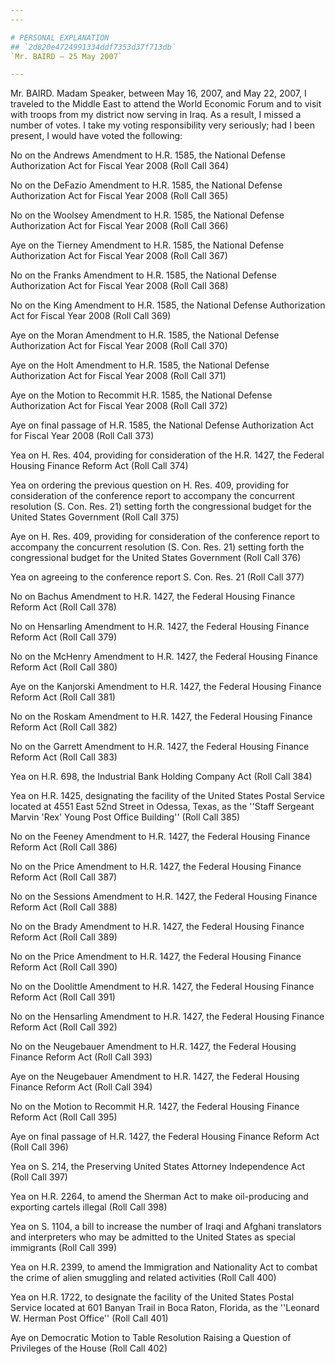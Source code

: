 ```yaml
---
---

# PERSONAL EXPLANATION
## `2d820e4724991334ddf7353d37f713db`
`Mr. BAIRD — 25 May 2007`

---
```



Mr. BAIRD. Madam Speaker, between May 16, 2007, and May 22, 2007, I 
traveled to the Middle East to attend the World Economic Forum and to 
visit with troops from my district now serving in Iraq. As a result, I 
missed a number of votes. I take my voting responsibility very 
seriously; had I been present, I would have voted the following:

No on the Andrews Amendment to H.R. 1585, the National Defense 
Authorization Act for Fiscal Year 2008 (Roll Call 364)

No on the DeFazio Amendment to H.R. 1585, the National Defense 
Authorization Act for Fiscal Year 2008 (Roll Call 365)

No on the Woolsey Amendment to H.R. 1585, the National Defense 
Authorization Act for Fiscal Year 2008 (Roll Call 366)

Aye on the Tierney Amendment to H.R. 1585, the National Defense 
Authorization Act for Fiscal Year 2008 (Roll Call 367)

No on the Franks Amendment to H.R. 1585, the National Defense 
Authorization Act for Fiscal Year 2008 (Roll Call 368)

No on the King Amendment to H.R. 1585, the National Defense 
Authorization Act for Fiscal Year 2008 (Roll Call 369)

Aye on the Moran Amendment to H.R. 1585, the National Defense 
Authorization Act for Fiscal Year 2008 (Roll Call 370)

Aye on the Holt Amendment to H.R. 1585, the National Defense 
Authorization Act for Fiscal Year 2008 (Roll Call 371)

Aye on the Motion to Recommit H.R. 1585, the National Defense 
Authorization Act for Fiscal Year 2008 (Roll Call 372)

Aye on final passage of H.R. 1585, the National Defense Authorization 
Act for Fiscal Year 2008 (Roll Call 373)

Yea on H. Res. 404, providing for consideration of the H.R. 1427, the 
Federal Housing Finance Reform Act (Roll Call 374)

Yea on ordering the previous question on H. Res. 409, providing for 
consideration of the conference report to accompany the 
concurrent resolution (S. Con. Res. 21) setting forth the congressional 
budget for the United States Government (Roll Call 375)


Aye on H. Res. 409, providing for consideration of the conference 
report to accompany the concurrent resolution (S. Con. Res. 21) setting 
forth the congressional budget for the United States Government (Roll 
Call 376)

Yea on agreeing to the conference report S. Con. Res. 21 (Roll Call 
377)

No on Bachus Amendment to H.R. 1427, the Federal Housing Finance 
Reform Act (Roll Call 378)

No on Hensarling Amendment to H.R. 1427, the Federal Housing Finance 
Reform Act (Roll Call 379)

No on the McHenry Amendment to H.R. 1427, the Federal Housing Finance 
Reform Act (Roll Call 380)

Aye on the Kanjorski Amendment to H.R. 1427, the Federal Housing 
Finance Reform Act (Roll Call 381)

No on the Roskam Amendment to H.R. 1427, the Federal Housing Finance 
Reform Act (Roll Call 382)

No on the Garrett Amendment to H.R. 1427, the Federal Housing Finance 
Reform Act (Roll Call 383)

Yea on H.R. 698, the Industrial Bank Holding Company Act (Roll Call 
384)

Yea on H.R. 1425, designating the facility of the United States 
Postal Service located at 4551 East 52nd Street in Odessa, Texas, as 
the ''Staff Sergeant Marvin 'Rex' Young Post Office Building'' (Roll 
Call 385)

No on the Feeney Amendment to H.R. 1427, the Federal Housing Finance 
Reform Act (Roll Call 386)

No on the Price Amendment to H.R. 1427, the Federal Housing Finance 
Reform Act (Roll Call 387)

No on the Sessions Amendment to H.R. 1427, the Federal Housing 
Finance Reform Act (Roll Call 388)

No on the Brady Amendment to H.R. 1427, the Federal Housing Finance 
Reform Act (Roll Call 389)

No on the Price Amendment to H.R. 1427, the Federal Housing Finance 
Reform Act (Roll Call 390)

No on the Doolittle Amendment to H.R. 1427, the Federal Housing 
Finance Reform Act (Roll Call 391)

No on the Hensarling Amendment to H.R. 1427, the Federal Housing 
Finance Reform Act (Roll Call 392)

No on the Neugebauer Amendment to H.R. 1427, the Federal Housing 
Finance Reform Act (Roll Call 393)

Aye on the Neugebauer Amendment to H.R. 1427, the Federal Housing 
Finance Reform Act (Roll Call 394)

No on the Motion to Recommit H.R. 1427, the Federal Housing Finance 
Reform Act (Roll Call 395)

Aye on final passage of H.R. 1427, the Federal Housing Finance Reform 
Act (Roll Call 396)

Yea on S. 214, the Preserving United States Attorney Independence Act 
(Roll Call 397)

Yea on H.R. 2264, to amend the Sherman Act to make oil-producing and 
exporting cartels illegal (Roll Call 398)

Yea on S. 1104, a bill to increase the number of Iraqi and Afghani 
translators and interpreters who may be admitted to the United States 
as special immigrants (Roll Call 399)



Yea on H.R. 2399, to amend the Immigration and Nationality Act to 
combat the crime of alien smuggling and related activities (Roll Call 
400)

Yea on H.R. 1722, to designate the facility of the United States 
Postal Service located at 601 Banyan Trail in Boca Raton, Florida, as 
the ''Leonard W. Herman Post Office'' (Roll Call 401)

Aye on Democratic Motion to Table Resolution Raising a Question of 
Privileges of the House (Roll Call 402)
